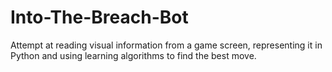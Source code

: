 # Into-The-Breach-Bot

Attempt at reading visual information from a game screen, representing it in Python and using learning algorithms to find the best move.
